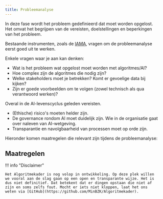 ```yaml
--- 
title: Probleemanalyse
---
```


In deze fase wordt het probleem gedefinieerd dat moet worden opgelost. Het omvat het begrijpen van de vereisten, doelstellingen en beperkingen van het probleem.

Bestaande instrumenten, zoals de [IAMA](https://www.rijksoverheid.nl/documenten/rapporten/2021/02/25/impact-assessment-mensenrechten-en-algoritmes), vragen om de probleemanalyse eerst goed uit te werken. 

Enkele vragen waar je aan kan denken:
- Wat is het probleem wat opgelost moet worden met algoritmes/AI?
- Hoe complex zijn de algoritmes die nodig zijn? 
- Welke stakeholders moet je betrekken? Komt er gevoelige data bij kijken?
- Zijn er goede voorbeelden om te volgen (zowel technisch als qua verantwoord werken)?

Overal in de AI-levenscyclus geleden vereisten.
- (Ethische) risico's moeten helder zijn.
- De governance rondom AI moet duidelijk zijn. Wie in de organisatie gaat over naleven van AI-wetgeving.
- Transparantie en navolgbaarheid van processen moet op orde zijn.

Hieronder komen maatregelen die relevant zijn tijdens de probleemanalyse:

## Maatregelen

<!-- list levenscyclus/probleemanalyse -->
    
!!! info "Disclaimer"

    Het Algoritmekader is nog volop in ontwikkeling. Op deze plek willen we vooral aan de slag gaan op een open en transparante wijze. Het is dus niet definitief. Dat betekent dat er dingen opstaan die niet af zijn en soms zelfs fout. Mocht er iets niet kloppen, laat het ons weten via [GitHub](https://github.com/MinBZK/Algoritmekader).
